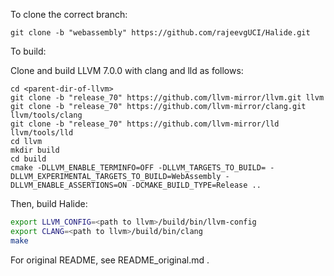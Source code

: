 To clone the correct branch:
```
git clone -b "webassembly" https://github.com/rajeevgUCI/Halide.git
```

To build:

Clone and build LLVM 7.0.0 with clang and lld as follows:
```
cd <parent-dir-of-llvm>
git clone -b "release_70" https://github.com/llvm-mirror/llvm.git llvm
git clone -b "release_70" https://github.com/llvm-mirror/clang.git llvm/tools/clang
git clone -b "release_70" https://github.com/llvm-mirror/lld llvm/tools/lld
cd llvm
mkdir build
cd build
cmake -DLLVM_ENABLE_TERMINFO=OFF -DLLVM_TARGETS_TO_BUILD= -DLLVM_EXPERIMENTAL_TARGETS_TO_BUILD=WebAssembly -DLLVM_ENABLE_ASSERTIONS=ON -DCMAKE_BUILD_TYPE=Release ..
```

Then, build Halide:
```bash
export LLVM_CONFIG=<path to llvm>/build/bin/llvm-config
export CLANG=<path to llvm>/build/bin/clang
make
```

For original README, see README\_original.md .
